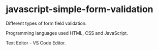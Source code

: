 # javascript-simple-form-validation

Different types of form field validation.

Programming languages used HTML, CSS and JavaScript.

Text Editor - VS Code Editor.
